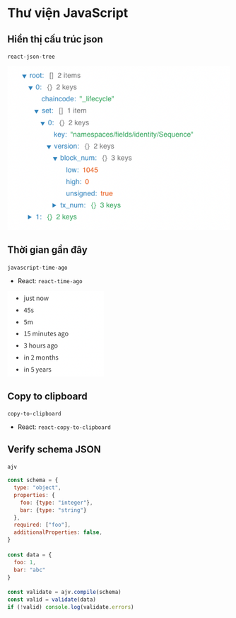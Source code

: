 # Thư viện JavaScript

## Hiển thị cấu trúc json

`react-json-tree`

![](json_tree.png)


## Thời gian gần đây

`javascript-time-ago`
  - React: `react-time-ago`

![](javascript-time-ago.png)


## Copy to clipboard

`copy-to-clipboard`
  - React: `react-copy-to-clipboard`


## Verify schema JSON

`ajv`

```js
const schema = {
  type: "object",
  properties: {
    foo: {type: "integer"},
    bar: {type: "string"}
  },
  required: ["foo"],
  additionalProperties: false,
}

const data = {
  foo: 1,
  bar: "abc"
}

const validate = ajv.compile(schema)
const valid = validate(data)
if (!valid) console.log(validate.errors)
```